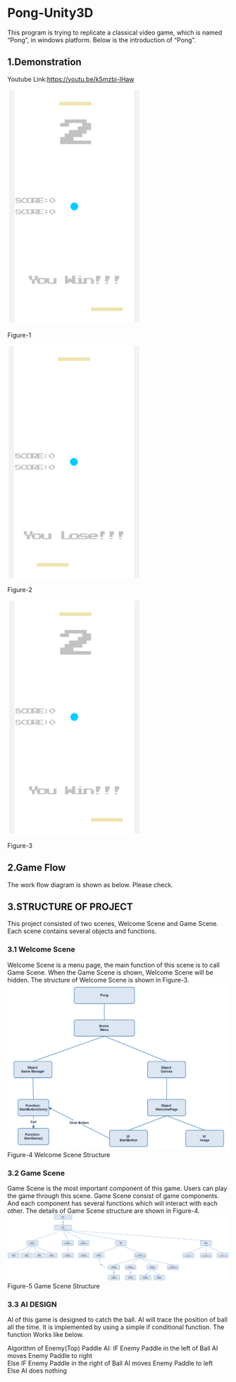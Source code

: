 # Pong-Unity3D
This program is trying to replicate a classical video game, which is named “Pong”, in windows platform. Below is the introduction of “Pong”.
## 1.Demonstration
Youtube Link:https://youtu.be/k5mzbi-lHaw

![1](https://github.com/KarlSoHelloworld/Pong-Unity3D/blob/master/Readme%20Pictures/1.png)

Figure-1


![2](https://github.com/KarlSoHelloworld/Pong-Unity3D/blob/master/Readme%20Pictures/2.png)


Figure-2

![3](https://github.com/KarlSoHelloworld/Pong-Unity3D/blob/master/Readme%20Pictures/3.png)

Figure-3

## 2.Game Flow
The work flow diagram is shown as below. Please check.

## 3.STRUCTURE OF PROJECT
This project consisted of two scenes, Welcome Scene and Game Scene. Each scene contains several objects and functions. 

### 3.1	Welcome Scene
Welcome Scene is a menu page, the main function of this scene is to call Game Scene. When the Game Scene is shown, Welcome Scene will be hidden. The structure of Welcome Scene is shown in Figure-3.
![1](https://github.com/KarlSoHelloworld/Pong-Unity3D/blob/master/Readme%20Pictures/4.png)
Figure-4 Welcome Scene Structure

### 3.2	Game Scene
Game Scene is the most important component of this game. Users can play the game through this scene.
Game Scene consist of game components. And each component has several functions which will interact with each other. The details of Game Scene structure are shown in Figure-4.
![1](https://github.com/KarlSoHelloworld/Pong-Unity3D/blob/master/Readme%20Pictures/5.png)
Figure-5 Game Scene Structure

### 3.3	AI DESIGN
AI of this game is designed to catch the ball. AI will trace the position of ball all the time. It is implemented by using a simple if conditional function. The function Works like below.

Algorithm of Enemy(Top) Paddle AI:
IF Enemy Paddle in the left of Ball
	AI moves Enemy Paddle to right  
Else IF Enemy Paddle in the right of Ball
	AI moves Enemy Paddle to left  
Else
	AI does nothing
